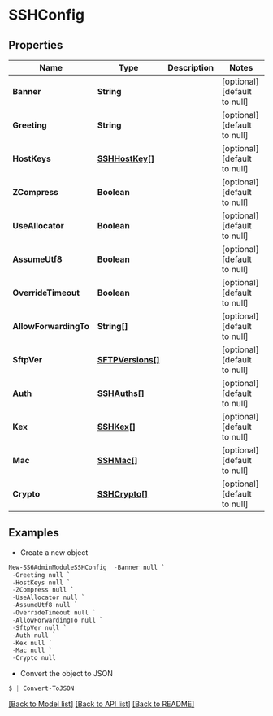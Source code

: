 # SSHConfig
## Properties

Name | Type | Description | Notes
------------ | ------------- | ------------- | -------------
**Banner** | **String** |  | [optional] [default to null]
**Greeting** | **String** |  | [optional] [default to null]
**HostKeys** | [**SSHHostKey[]**](SSHHostKey.md) |  | [optional] [default to null]
**ZCompress** | **Boolean** |  | [optional] [default to null]
**UseAllocator** | **Boolean** |  | [optional] [default to null]
**AssumeUtf8** | **Boolean** |  | [optional] [default to null]
**OverrideTimeout** | **Boolean** |  | [optional] [default to null]
**AllowForwardingTo** | **String[]** |  | [optional] [default to null]
**SftpVer** | [**SFTPVersions[]**](SFTPVersions.md) |  | [optional] [default to null]
**Auth** | [**SSHAuths[]**](SSHAuths.md) |  | [optional] [default to null]
**Kex** | [**SSHKex[]**](SSHKex.md) |  | [optional] [default to null]
**Mac** | [**SSHMac[]**](SSHMac.md) |  | [optional] [default to null]
**Crypto** | [**SSHCrypto[]**](SSHCrypto.md) |  | [optional] [default to null]

## Examples

- Create a new object
```powershell
New-SS6AdminModuleSSHConfig  -Banner null `
 -Greeting null `
 -HostKeys null `
 -ZCompress null `
 -UseAllocator null `
 -AssumeUtf8 null `
 -OverrideTimeout null `
 -AllowForwardingTo null `
 -SftpVer null `
 -Auth null `
 -Kex null `
 -Mac null `
 -Crypto null
```

- Convert the object to JSON
```powershell
$ | Convert-ToJSON
```


[[Back to Model list]](../README.md#documentation-for-models) [[Back to API list]](../README.md#documentation-for-api-endpoints) [[Back to README]](../README.md)

